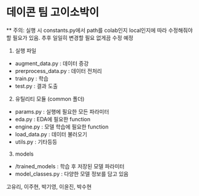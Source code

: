 # 데이콘 팀 고이소박이

** 주의: 실행 시 constants.py에서 path를 colab인지 local인지에 따라 수정해줘야할 필요가 있음. 추후 일일히 변경할 필요 없게끔 수정 예정

1. 실행 파일

- augment_data.py : 데이터 증강
- prerprocess_data.py : 데이터 전처리 
- train.py : 학습
- test.py : 결과 도출

2. 유틸리티 모듈 (common 폴더)

- params.py : 실행에 필요한 모든 파라미터
- eda.py : EDA에 필요한 function
- engine.py :  모델 학습에 필요한 function
- load_data.py : 데이터 불러오기
- utils.py : 기타등등

3. models

- /trained_models : 학습 후 저장된 모델 파라미터
- model_classes.py : 다양한 모델 정보를 담고 있음

고유리, 이주현, 박기영, 이윤진, 박수현
